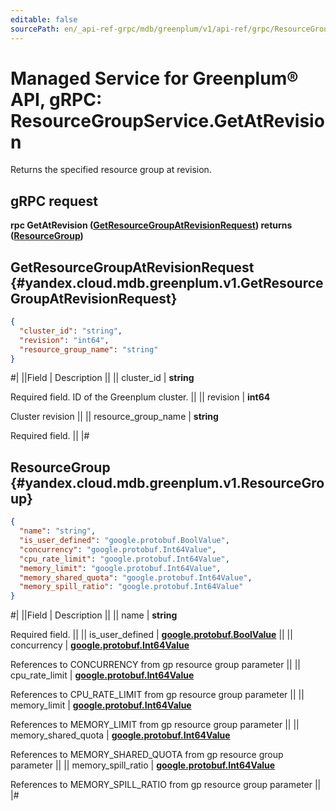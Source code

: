 ```yaml
---
editable: false
sourcePath: en/_api-ref-grpc/mdb/greenplum/v1/api-ref/grpc/ResourceGroup/getAtRevision.md
---
```


# Managed Service for Greenplum® API, gRPC: ResourceGroupService.GetAtRevision

Returns the specified resource group at revision.

## gRPC request

**rpc GetAtRevision ([GetResourceGroupAtRevisionRequest](#yandex.cloud.mdb.greenplum.v1.GetResourceGroupAtRevisionRequest)) returns ([ResourceGroup](#yandex.cloud.mdb.greenplum.v1.ResourceGroup))**

## GetResourceGroupAtRevisionRequest {#yandex.cloud.mdb.greenplum.v1.GetResourceGroupAtRevisionRequest}

```json
{
  "cluster_id": "string",
  "revision": "int64",
  "resource_group_name": "string"
}
```

#|
||Field | Description ||
|| cluster_id | **string**

Required field. ID of the Greenplum cluster. ||
|| revision | **int64**

Cluster revision ||
|| resource_group_name | **string**

Required field.  ||
|#

## ResourceGroup {#yandex.cloud.mdb.greenplum.v1.ResourceGroup}

```json
{
  "name": "string",
  "is_user_defined": "google.protobuf.BoolValue",
  "concurrency": "google.protobuf.Int64Value",
  "cpu_rate_limit": "google.protobuf.Int64Value",
  "memory_limit": "google.protobuf.Int64Value",
  "memory_shared_quota": "google.protobuf.Int64Value",
  "memory_spill_ratio": "google.protobuf.Int64Value"
}
```

#|
||Field | Description ||
|| name | **string**

Required field.  ||
|| is_user_defined | **[google.protobuf.BoolValue](https://developers.google.com/protocol-buffers/docs/reference/csharp/class/google/protobuf/well-known-types/bool-value)** ||
|| concurrency | **[google.protobuf.Int64Value](https://developers.google.com/protocol-buffers/docs/reference/csharp/class/google/protobuf/well-known-types/int64-value)**

References to CONCURRENCY from gp resource group parameter ||
|| cpu_rate_limit | **[google.protobuf.Int64Value](https://developers.google.com/protocol-buffers/docs/reference/csharp/class/google/protobuf/well-known-types/int64-value)**

References to CPU_RATE_LIMIT from gp resource group parameter ||
|| memory_limit | **[google.protobuf.Int64Value](https://developers.google.com/protocol-buffers/docs/reference/csharp/class/google/protobuf/well-known-types/int64-value)**

References to MEMORY_LIMIT from gp resource group parameter ||
|| memory_shared_quota | **[google.protobuf.Int64Value](https://developers.google.com/protocol-buffers/docs/reference/csharp/class/google/protobuf/well-known-types/int64-value)**

References to MEMORY_SHARED_QUOTA from gp resource group parameter ||
|| memory_spill_ratio | **[google.protobuf.Int64Value](https://developers.google.com/protocol-buffers/docs/reference/csharp/class/google/protobuf/well-known-types/int64-value)**

References to MEMORY_SPILL_RATIO from gp resource group parameter ||
|#
